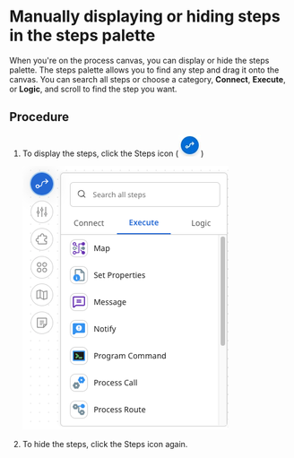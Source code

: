 # Manually displaying or hiding steps in the steps palette

<head>
  <meta name="guidename" content="Integration"/>
  <meta name="context" content="GUID-6431a8d0-b39f-4fab-95a3-2f4f847fcdf4"/>
</head>

When you're on the process canvas, you can display or hide the steps palette. The steps palette allows you to find any step and drag it onto the canvas. You can search all steps or choose a category, **Connect**, **Execute**, or **Logic**, and scroll to find the step you want.

## Procedure

1. To display the steps, click the Steps icon (![The Steps icon is represented by a white curved arrow inside a blue circle](../Images/img-int-BC_Steps.jpg))

   ![The steps palette open on the process canvas](../Images/img-int-BC_Steps_palette_open.png)

2. To hide the steps, click the Steps icon again.
